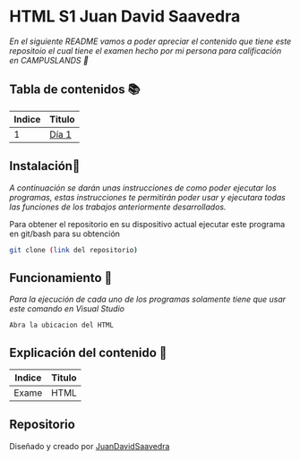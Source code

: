 # HTML S1 Juan David Saavedra
_En el siguiente README vamos a poder apreciar el contenido que tiene este repositoio el cual tiene el examen hecho por mi persona para calificación en CAMPUSLANDS 🚀_

## Tabla de contenidos 📚
| Indice | Titulo  | 
|--|--|
| 1 | [Día 1](https://wilskirby.github.io/Examen_HTML_SaavedraJuan/) | 

## Instalación🚀
_A continuación se darán unas instrucciones de como poder ejecutar los programas, estas instrucciones te permitirán poder usar y ejecutara todas las funciones de los trabajos anteriormente desarrollados._

Para obtener el repositorio en su dispositivo actual ejecutar este programa en git/bash para su obtención
```bash
git clone (link del repositorio)
```

## Funcionamiento 🔧

_Para la ejecución de cada uno de los programas solamente tiene que usar este comando en Visual Studio_

```
Abra la ubicacion del HTML
```
##  Explicación del contenido 🧠

| Indice | Titulo  |
|--|--|
|Exame|HTML

## Repositorio
Diseñado y creado por [JuanDavidSaavedra](https://github.com/wilskirby)
